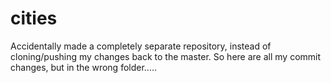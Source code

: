 # cities
Accidentally made a completely separate repository, instead of cloning/pushing my changes back to the master. So here are all my commit changes, but in the wrong folder.....
